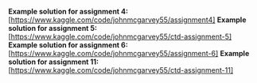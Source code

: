 **Example solution for assignment 4:** [https://www.kaggle.com/code/johnmcgarvey55/assignment4]
**Example solution for assignment 5:** [https://www.kaggle.com/code/johnmcgarvey55/ctd-assignment-5]
**Example solution for assignment 6:** [https://www.kaggle.com/code/johnmcgarvey55/assignment-6]
**Example solution for assignment 11:** [https://www.kaggle.com/code/johnmcgarvey55/ctd-assignment-11]